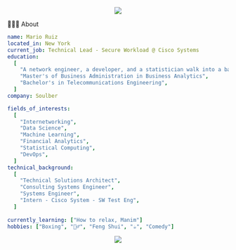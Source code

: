 <p align="center">
  <img src="https://capsule-render.vercel.app/api?section=header&animation=fadeIn&type=waving&color=gradient&height=100"/>
</p>

👨🏻‍💻  About
```yaml
name: Mario Ruiz
located_in: New York
current_job: Technical Lead - Secure Workload @ Cisco Systems
education:
  [
    "A network engineer, a developer, and a statistician walk into a bar...",
    "Master's of Business Administration in Business Analytics",
    "Bachelor's in Telecommunications Engineering",
  ]
company: Soulber

fields_of_interests:
  [
    "Internetworking",
    "Data Science",
    "Machine Learning",
    "Financial Analytics",
    "Statistical Computing",
    "DevOps",
  ]
technical_background:
  [
    "Technical Solutions Architect",
    "Consulting Systems Engineer",
    "Systems Engineer",
    "Intern - Cisco System - SW Test Eng",
  ]
  
currently_learning: ["How to relax, Manim"]
hobbies: ["Boxing", "🏋️‍♂️", "Feng Shui", "☕", "Comedy"]
```
<p align="center">
  <img src="https://capsule-render.vercel.app/api?section=footer&animation=fadeIn&type=waving&color=gradient&height=100"/>
</p>
